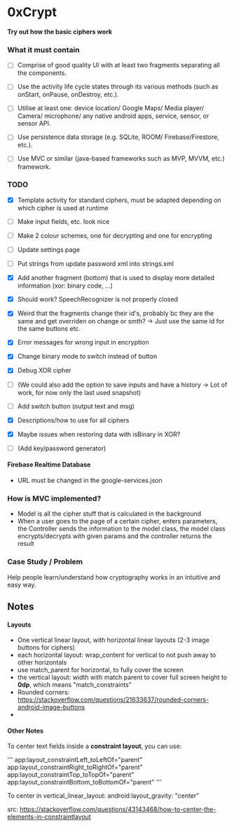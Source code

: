 # 0xCrypt
**Try out how the basic ciphers work**

### What it must contain
- [ ] Comprise of good quality UI with at least two fragments separating all the components.
-  [ ] Use the activity life cycle states through its various methods (such as onStart, onPause, onDestroy,
etc.).
- [ ] Utilise at least one: device location/ Google Maps/ Media player/ Camera/ microphone/ any native
android apps, service, sensor, or sensor API.
- [ ] Use persistence data storage (e.g. SQLite, ROOM/ Firebase/Firestore, etc.).
- [ ] Use MVC or similar (java-based frameworks such as MVP, MVVM, etc.) framework.


### TODO
- [X] Template activity for standard ciphers, must be adapted depending on which cipher is used at runtime
- [ ] Make input fields, etc. look nice
- [ ] Make 2 colour schemes, one for decrypting and one for encrypting 
- [ ] Update settings page
- [ ] Put strings from update password xml into strings.xml
- [X] Add another fragment (bottom) that is used to display more detailed information (xor: binary code, ...)
- [X] Should work? SpeechRecognizer is not properly closed
- [X] Weird that the fragments change their id's, probably bc they are the same and get overriden on change or smth? 
  -> Just use the same id for the same buttons etc.
- [X] Error messages for wrong input in encryption
- [X] Change binary mode to switch instead of button
- [X] Debug XOR cipher
- [ ] (We could also add the option to save inputs and have a history -> Lot of work, for now only the last used snapshot)
- [ ] Add switch button (output text and msg)
- [X] Descriptions/how to use for all ciphers
- [X] Maybe issues when restoring data with isBinary in XOR?
- [ ] (Add key/password generator)


#### Firebase Realtime Database
- URL must be changed in the google-services.json
### How is MVC implemented?

- Model is all the cipher stuff that is calculated in the background
- When a user goes to the page of a certain cipher, enters parameters,
  the Controller sends the information to the model class, the model class
  encrypts/decrypts with given params and the controller returns the result


### Case Study / Problem
Help people learn/understand how cryptography works in an intuitive and easy way.



## Notes

#### Layouts
- One vertical linear layout, with horizontal linear layouts (2-3 image buttons for ciphers)
- each horizontal layout: wrap_content for vertical to not push away to other horizontals
- use match_parent for horizontal, to fully cover the screen
- the vertical layout: width with match parent to cover full screen
  height to **0dp**, which means "match_constraints"
- Rounded corners: https://stackoverflow.com/questions/21633637/rounded-corners-android-image-buttons
-

#### Other Notes

To center text fields inside a **constraint layout**, you can use:

'''
app:layout_constraintLeft_toLeftOf="parent"
app:layout_constraintRight_toRightOf="parent"
app:layout_constraintTop_toTopOf="parent"
app:layout_constraintBottom_toBottomOf="parent"
'''

To center in vertical_linear_layout: android:layout_gravity: "center"

src: https://stackoverflow.com/questions/43143468/how-to-center-the-elements-in-constraintlayout

 
